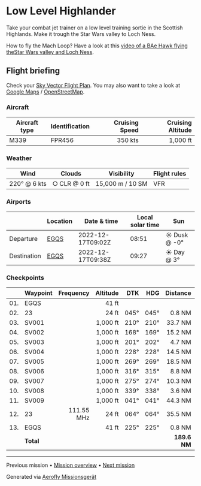 # Low Level Highlander

Take your combat jet trainer on a low level training sortie in the Scottish Highlands. Make it trough the Star Wars valley to Loch Ness.

How to fly the Mach Loop? Have a look at this [video of a BAe Hawk flying theStar Wars valley and Loch Ness](https://www.youtube.com/watch?v=ufj6o2I0aas).

## Flight briefing

Check your [Sky Vector Flight Plan](https://skyvector.com/?ll=57.71113752425876,-3.322293018055177&chart=301&zoom=3&fpl=N0350A010%20EGQS%205712N00346W%205658N00338W%205653N00340W%205643N00358W%205641N00432W%205647N00444W%205647N00503W%205650N00506W%205725N00417W%20EGQS). You may also want to take a look at [Google Maps](https://www.google.com/maps/@?api=1&map_action=map&center=57.198173611111145,-4.2072965090276&zoom=10&basemap=terrain) / [OpenStreetMap](https://www.openstreetmap.org/#map=10/57.198173611111145/-4.2072965090276).

### Aircraft

| Aircraft type | Identification | Cruising Speed | Cruising Altitude |
| ------------- | -------------- | -------------: | ----------------: |
| M339          | FPR456         |        350 kts |          1,000 ft |

### Weather

| Wind         | Clouds       | Visibility       | Flight rules |
| ------------ | ------------ | ---------------- | ------------ |
| 220° @ 6 kts | ○ CLR @ 0 ft | 15,000 m / 10 SM | VFR          |

### Airports

|             | Location                                   | Date & time       | Local solar time | Sun          |
| ----------- | ------------------------------------------ | ----------------- | ---------------- | ------------ |
| Departure   | [EGQS](https://www.pilotnav.com/airport/EGQS) | 2022-12-17T09:02Z | 08:51            | ☼ Dusk @ -0° |
| Destination | [EGQS](https://www.pilotnav.com/airport/EGQS) | 2022-12-17T09:38Z | 09:27            | ☀ Day @ 3°   |

### Checkpoints

|     | Waypoint  |  Frequency | Altitude |  DTK |  HDG |     Distance |       ETE |
| :-: | --------- | ---------: | -------: | ---: | ---: | -----------: | --------: |
| 01. | EGQS      |            |    41 ft |      |      |              |           |
| 02. | 23        |            |    24 ft | 045° | 045° |       0.8 NM |     01:39 |
| 03. | SV001     |            | 1,000 ft | 210° | 210° |      33.7 NM |     05:53 |
| 04. | SV002     |            | 1,000 ft | 168° | 169° |      15.2 NM |     02:38 |
| 05. | SV003     |            | 1,000 ft | 201° | 202° |       4.7 NM |     00:49 |
| 06. | SV004     |            | 1,000 ft | 228° | 228° |      14.5 NM |     02:32 |
| 07. | SV005     |            | 1,000 ft | 269° | 269° |      18.5 NM |     03:13 |
| 08. | SV006     |            | 1,000 ft | 316° | 315° |       8.8 NM |     01:31 |
| 09. | SV007     |            | 1,000 ft | 275° | 274° |      10.3 NM |     01:47 |
| 10. | SV008     |            | 1,000 ft | 339° | 338° |       3.6 NM |     00:37 |
| 11. | SV009     |            | 1,000 ft | 041° | 041° |      44.3 NM |     07:29 |
| 12. | 23        | 111.55 MHz |    24 ft | 064° | 064° |      35.5 NM |     06:00 |
| 13. | EGQS      |            |    41 ft | 225° | 225° |       0.8 NM |     01:39 |
|     | **Total** |            |          |      |      | **189.6 NM** | **35:42** |

---

Previous mission • [Mission overview](./README.md) • [Next mission](./Mach_Loop.md)

Generated via [Aerofly Missionsgerät](https://github.com/fboes/aerofly-missions)

